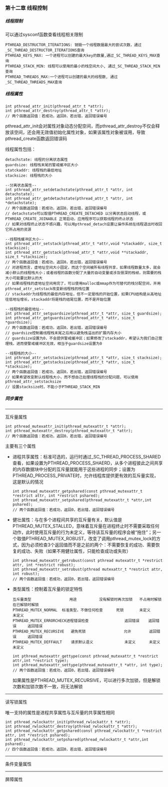 ### 第十二章  线程控制

##### 线程限制

可以通过sysconf函数查看线程相关限制

```
PTHREAD_DESTRUCTOR_ITERATIONS: 销毁一个线程数据最大的尝试次数，通过_SC_THREAD_DESTRUCTOR_ITERATIONS查询
PTHREAD_KEYS_MAX: 一个进程可以创建的最大key的数量,通过_SC_THREAD_KEYS_MAX查询 
PTHREAD_STACK_MIN: 线程可以使用的最小的栈空间大小, 通过_SC_THREAD_STACK_MIN查询
PTHREAD_THREADS_MAX:一个进程可以创建的最大的线程数, 通过_SC_THREAD_THREADS_MAX查询
```

##### 线程属性

```
int pthread_attr_init(pthread_attr_t *attr);   
int pthread_attr_destroy(pthread_attr_t *attr); 
// 两个函数返回值：若成功，返回0，若出错，返回错误编号
```

pthread_attr_init会对属性对象动态分配空间，而pthread_attr_destroy不仅会释放该空间，还会用无效值初始化属性对象，如果该属性对象被误用，导致pthread_create函数返回错误码

线程属性包括：

```
detachstate: 线程的分离状态属性
guardsize: 线程栈末尾的警戒缓冲区大小
statckaddr: 线程栈的最低地址
stacksize: 线程栈的大小
```

```
--分离状态属性--
int pthread_attr_setdetachstate(pthread_attr_t *attr, int detachstate); 
int pthread_attr_getdetachstate(pthread_attr_t *attr, int *detachstate);
// 两个函数返回值：若成功，返回0，若出错，返回错误编号
// detachstate可以取值PTHREAD_CREATE_DETACHED 以分离状态启动线程，或PTHREAD_CREATE_JOINABLE 正常启动，应用程序可以获取线程的终止状态
// 如果对线程终止状态不感兴趣，可以用pthread_detach设置让操作系统在线程退出时收回它所占用的资源
```

```
--线程栈缓冲区大小--
int pthread_attr_setstack(pthread_attr_t *attr,void *stackaddr, size_t stacksize);
int pthread_attr_getstack(pthread_attr_t *attr,void **stackaddr, size_t *stacksize);
// 两个函数返回值：若成功，返回0，若出错，返回错误编号
// 对进程而言，虚地址空间大小固定，而这个空间被所有线程共享，如果线程数量太多，就会减小默认的线程栈大小；或者线程的函数分配了大量的自动变量或涉及很深的栈帧，则需要的栈大小可能要比默认的大
// 如果线程栈的虚地址空间用完了，可以使用malloc或mmap作为可替代的栈分配空间，并用pthread_attr_setstack改变新线程栈的栈位置
// stackaddr为线程栈的最低内存地址，但不一定是栈的开始位置，如果CPU结构是从高地址往低地址增长，stackaddr将是栈的结尾位置，而不是开始位置
```

```
--线程栈的最低地址--
int pthread_attr_setguardsize(pthread_attr_t *attr, size_t guardsize);
int pthread_attr_getguardsize(pthread_attr_t *attr, size_t *guardsize);
// 两个函数返回值：若成功，返回0，若出错，返回错误编号
// guardsize控制着线程栈末尾之后用以避免栈溢出的扩展内存大小
// guardsize设置为0，不会提供警戒缓冲区；如果修改了stackaddr，希望认为我们自己管理栈，进而使警戒缓冲区无效，相当于guardsize设置为0
```

```
--线程栈的大小--
int pthread_attr_setstacksize(pthread_attr_t *attr, size_t stacksize);
int pthread_attr_getstacksize(pthread_attr_t *attr, size_t *stacksize);
// 两个函数返回值：若成功，返回0，若出错，返回错误编号
// 如果希望改变默认线程栈大小，而不想自己处理线程栈的分配问题，可以使用pthread_attr_setstacksize
// 设置stacksize时，不能小于PTHREAD_STACK_MIN
```

##### 同步属性

***

互斥量属性

```
int pthread_mutexattr_init(pthread_mutexattr_t *attr);  
int pthread_mutexattr_destroy(pthread_mutexattr_t *attr); 
// 两个函数返回值：若成功，返回0，若出错，返回错误编号
```

主要有三个属性

* 进程共享属性：标准可选的，运行时通过_SC_THREAD_PROCESS_SHARED查看，如果设置为PTHREAD_PROCESS_SHAERD，从多个进程彼此之间共享的内存数据块中分配的互斥量就能用于这些进程的同步；设置为PTHREAD_PROCESS_PRIVATE时，允许线程库提供更有效的互斥量实现，这是默认的情况

  ```
  int pthread_mutexattr_getpshared(const pthread_mutexattr_t *restrict attr, int *restrict pshared); 
  int pthread_mutexattr_setpshared(pthread_mutexattr_t *attr,int pshared); 
  // 两个函数返回值：若成功，返回0，若出错，返回错误编号
  ```

* 健壮属性：与在多个进程间共享的互斥量有关，默认值是PTHREAD_MUTEX_STALLED，意味着互斥量在进程终止时不需要采取任何动作，此时使用互斥量的行为未定义，等待该互斥量的程序会被“拖住”；另一个取值PTHREAD_MUTEX_ROBUST，改变了调用pthread_mutex_lock的方式，因为必须检查3个返回值而不是之前的两个：不需要恢复的成功、需要恢复的成功、失败（如果不用健壮属性，只能检查成功或失败）

  ```
  int pthread_mutexattr_getrobust(const pthread mutexattr_t *restrict attr, int *restrict robust);
  int pthread_mutexattr_setrobust(pthread mutexattr_t *restrict attr, int robust);
  // 两个函数返回值：若成功，返回0，若出错，返回错误编号
  ```

* 类型属性：控制着互斥量的锁定特性

  ```
  互斥量类型					用途			没有解锁时再次加锁	不占用时解锁	在已解锁时解锁
  PTHREAD_MUTEX_NORMAL	标准类型，不做任何检查	     死锁	      未定义	    未定义
  PTHREAD_MUTEX_ERRORCHECK进程错误检查	            返回错误	返回错误	 返回错误
  PTHREAD_MUTEX_RECURSIVE	避免死锁	             允许	       返回错误	    返回错误
  PTHREAD_MUTEX_DEFFAULT	请求默认语义	            未定义	     未定义	   未定义
  ```

  ```
  int pthread_mutexattr_gettype(const pthread_mutexattr_t *restrict attr,int *restrict type); 
  int pthread_mutexattr_settype(pthread_mutexattr_t *attr, int type);
  // 两个函数返回值：若成功，返回0，若出错，返回错误编号
  ```

  如果属性是PTHREAD_MUTEX_RECURSIVE，可以进行多次加锁，但是解锁次数和加锁次数不一致，将无法解锁

***

读写锁属性

唯一支持的属性是进程共享属性与互斥量的共享属性相同

```
int pthread_rwlockattr_init(pthread_rwlockattr_t *attr); 
int pthread_rwlockattr_destroy(pthread_rwlockattr_t *attr);
int pthread_rwlockattr_getpshared(const pthread_rwlockattr_t *restrict attr, int *restrict pshared);
int pthread_rwlockattr_setpshared(pthread_rwlockattr_t *attr,int pshared);
// 四个函数返回值：若成功，返回0，若出错，返回错误编号
```

***

条件变量属性



***

屏障属性
